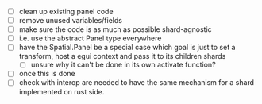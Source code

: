 - [ ]  clean up existing panel code
  - [ ] remove unused variables/fields
  - [ ] make sure the code is as much as possible shard-agnostic
  - [ ] i.e. use the abstract Panel type everywhere
  - [ ] have the Spatial.Panel be a special case which goal is just to set a transform, host a egui context and pass it to its children shards
	- [ ] unsure why it can't be done in its own activate function?

- [ ] once this is done
- [ ] check with interop are needed to have the same mechanism for a shard implemented on rust side.